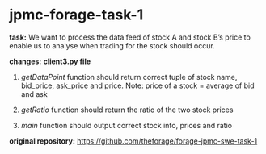 # jpmc-forage-task-1
**task:**
We want to process the data feed of stock A and stock B’s price to enable us to analyse when trading for the stock should occur.

**changes:** 
**client3.py file**

1. *getDataPoint* function should return correct tuple of stock name, bid_price, ask_price and price. Note: price of a stock = average of bid and ask

2. *getRatio* function should return the ratio of the two stock prices

3. *main* function should output correct stock info, prices and ratio

**original repository:** https://github.com/theforage/forage-jpmc-swe-task-1
